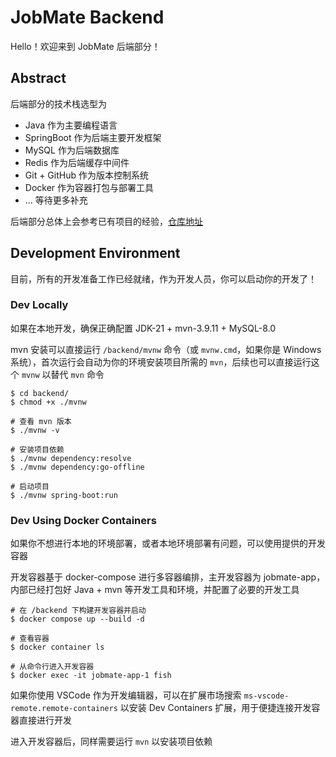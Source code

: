 # JobMate Backend

Hello！欢迎来到 JobMate 后端部分！

## Abstract

后端部分的技术栈选型为

- Java 作为主要编程语言
- SpringBoot 作为后端主要开发框架
- MySQL 作为后端数据库
- Redis 作为后端缓存中间件
- Git + GitHub 作为版本控制系统
- Docker 作为容器打包与部署工具
- ... 等待更多补充

后端部分总体上会参考已有项目的经验，[仓库地址](https://github.com/lEEExp3rt/OpenCourse)

## Development Environment

目前，所有的开发准备工作已经就绪，作为开发人员，你可以启动你的开发了！

### Dev Locally

如果在本地开发，确保正确配置 JDK-21 + mvn-3.9.11 + MySQL-8.0

mvn 安装可以直接运行 `/backend/mvnw` 命令（或 `mvnw.cmd`，如果你是 Windows 系统），首次运行会自动为你的环境安装项目所需的 `mvn`，后续也可以直接运行这个 `mvnw` 以替代 `mvn` 命令

```shell
$ cd backend/
$ chmod +x ./mvnw

# 查看 mvn 版本
$ ./mvnw -v

# 安装项目依赖
$ ./mvnw dependency:resolve
$ ./mvnw dependency:go-offline

# 启动项目
$ ./mvnw spring-boot:run
```

### Dev Using Docker Containers

如果你不想进行本地的环境部署，或者本地环境部署有问题，可以使用提供的开发容器

开发容器基于 docker-compose 进行多容器编排，主开发容器为 jobmate-app，内部已经打包好 Java + mvn 等开发工具和环境，并配置了必要的开发工具

```shell
# 在 /backend 下构建开发容器并启动
$ docker compose up --build -d

# 查看容器
$ docker container ls

# 从命令行进入开发容器
$ docker exec -it jobmate-app-1 fish
```

如果你使用 VSCode 作为开发编辑器，可以在扩展市场搜索 `ms-vscode-remote.remote-containers` 以安装 Dev Containers 扩展，用于便捷连接开发容器直接进行开发

进入开发容器后，同样需要运行 `mvn` 以安装项目依赖
